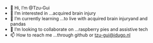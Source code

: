 - 👋 Hi, I’m @Tzu-Gui
- 👀 I’m interested in ...acquired brain injury
- 🌱 I’m currently learning ...to live with acquired brain injuryand and pandas
- 💞️ I’m looking to collaborate on ...raspberry pies and assistive tech
- 📫 How to reach me ...through github or tzu-gui@idugo.nl

<!---
Tzu-Gui/Tzu-Gui is a ✨ special ✨ repository because its `README.md` (this file) appears on your GitHub profile.
You can click the Preview link to take a look at your changes.
--->
